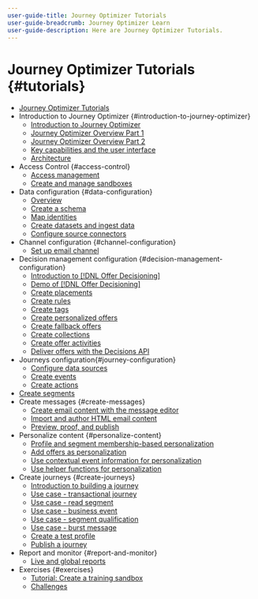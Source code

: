 ```yaml
---
user-guide-title: Journey Optimizer Tutorials
user-guide-breadcrumb: Journey Optimizer Learn
user-guide-description: Here are Journey Optimizer Tutorials.
---
```


# Journey Optimizer Tutorials {#tutorials}

+ [Journey Optimizer Tutorials](/help/overview.md)
+ Introduction to Journey Optimizer {#introduction-to-journey-optimizer}
  + [Introduction to Journey Optimizer](/help/introduction/introduction.md)
  + [Journey Optimizer Overview Part 1](/help/introduction/journey-optimizer-overview-part-1.md)
  + [Journey Optimizer Overview Part 2](/help/introduction/journey-optimizer-overview-part-2.md)
  + [Key capabilities and the user interface](/help/introduction/key-capabilities-and-user-interface.md)
  + [Architecture](/help/introduction/architecture.md)
+ Access Control {#access-control}
  + [Access management](/help/set-up-access/access-management.md)
  + [Create and manage sandboxes](/help/set-up-access/create-and-manage-sandboxes.md)
+ Data configuration {#data-configuration}
  + [Overview](/help/set-up-data/set-up-data-overview.md)
  + [Create a schema](/help/set-up-data/create-schema.md)
  + [Map identities](/help/set-up-data/map-identities.md)
  + [Create datasets and ingest data](/help/set-up-data/create-datasets-and-ingest-data.md)
  + [Configure source connectors](/help/set-up-data/configure-source-connectors.md)
+ Channel configuration {#channel-configuration}
  + [Set up email channel](/help/set-up-email-channel/set-up-email-channel.md)
+ Decision management configuration {#decision-management-configuration}
  + [Introduction to [!DNL Offer Decisioning]](/help/set-up-decision-management/introduction-to-offer-decisioning.md)
  + [Demo of [!DNL Offer Decisioning]](/help/set-up-decision-management/demo-of-offer-decisioning.md)
  + [Create placements](/help/set-up-decision-management/create-placements.md)
  + [Create rules](/help/set-up-decision-management/create-rules.md)
  + [Create tags](/help/set-up-decision-management/create-tags.md)
  + [Create personalized offers](/help/set-up-decision-management/create-personalized-offers.md)
  + [Create fallback offers](/help/set-up-decision-management/create-fallback-offers.md)
  + [Create collections](/help/set-up-decision-management/create-collections.md)
  + [Create offer activities](/help/set-up-decision-management/create-offer-activities.md)
  + [Deliver offers with the Decisions API](/help/set-up-decision-management/deliver-offers-with-the-decisions-api.md)
+ Journeys configuration{#journey-configuration}
  + [Configure data sources](/help/set-up-journeys/configure-data-sources.md)
  + [Create events](/help/set-up-journeys/create-events.md)
  + [Create actions](/help/set-up-journeys/create-actions.md)
+ [Create segments](/help/set-up-resources/create-segments.md)
+ Create messages {#create-messages}
  + [Create email content with the message editor](/help/create-messages/create-email-content-with-the-message-editor.md)
  + [Import and author HTML email content](/help/create-messages/import-and-author-html-email-content.md)
  + [Preview, proof, and publish](/help/create-messages/preview-proof-and-publish.md)
+ Personalize content {#personalize-content}
  + [Profile and segment membership-based personalization](/help/personalize-content/profile-and-segment-membership-based-personalization.md)
  + [Add offers as personalization](/help/personalize-content/add-offer-decisioning-to-messages.md)
  + [Use contextual event information for personalization](/help/personalize-content/use-contextual-event-information-for-personalization.md)
  + [Use helper functions for personalization](/help/personalize-content/use-helper-functions-for-personalization.md)
+ Create journeys {#create-journeys}
  + [Introduction to building a journey](/help/create-journeys/introduction-to-building-a-journey.md)
  + [Use case - transactional journey](/help/create-journeys/use-case-transactional-journey.md)
  + [Use case - read segment](/help/create-journeys/use-case-read-segment.md)
  + [Use case - business event](/help/create-journeys/use-case-business-event.md)
  + [Use case - segment qualification](/help/create-journeys/use-case-read-segment-qualification.md)
  + [Use case - burst message](/help/create-journeys/use-case-burst-message.md)
  + [Create a test profile](/help/create-journeys/test-a-journey.md)
  + [Publish a journey](/help/create-journeys/publish-a-journey.md)
+ Report and monitor {#report-and-monitor}
  + [Live and global reports](/help/report-and-monitor/live-and-global-reports.md)
+ Exercises {#exercises}
  + [Tutorial: Create a training sandbox](https://experienceleague.adobe.com//docs/journey-optimizer-learn/configure-a-training-sandbox/introduction-and-prerequisites.html)
  + [Challenges](https://experienceleague.adobe.com/docs/journey-optimizer-learn/challenges/introduction-and-prerequisites.html)
